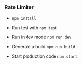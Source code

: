 ### Rate Limiter

- `npm install`

- Run test with `npm test`

- Run in dev mode `npm run dev`

- Generate a build `npm run build`

- Start production code `npm start`

